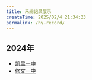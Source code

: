 ```yaml
---
title: 禾阅记录展示
createTime: 2025/02/4 21:34:33
permalink: /hy-record/
---
```


## 2024年
- [凯里一中](./凯里一中/凯里一中2024年禾阅记录.md)  
- [修文一中](./修文一中/修文一中2024年禾阅记录.md)